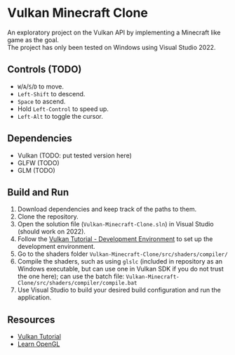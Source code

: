 # Vulkan Minecraft Clone
An exploratory project on the Vulkan API by implementing a Minecraft like game as the goal.<br>
The project has only been tested on Windows using Visual Studio 2022.

## Controls (TODO)
- `W`/`A`/`S`/`D` to move.
- `Left-Shift` to descend.
- `Space` to ascend.
- Hold `Left-Control` to speed up.
- `Left-Alt` to toggle the cursor.

## Dependencies
- Vulkan (TODO: put tested version here)
- GLFW (TODO)
- GLM (TODO)

## Build and Run
1. Download dependencies and keep track of the paths to them.
2. Clone the repository.
3. Open the solution file (`Vulkan-Minecraft-Clone.sln`) in Visual Studio (should work on 2022).
4. Follow the [Vulkan Tutorial - Development Environment](https://vulkan-tutorial.com/Development_environment) to set up the development environment.
5. Go to the shaders folder `Vulkan-Minecraft-Clone/src/shaders/compiler/`
6. Compile the shaders, such as using `glslc` (included in repository as an Windows executable, but can use one in Vulkan SDK if you do not trust the one here); can use the batch file: `Vulkan-Minecraft-Clone/src/shaders/compiler/compile.bat`
7. Use Visual Studio to build your desired build configuration and run the application.

## Resources
- [Vulkan Tutorial](https://vulkan-tutorial.com/)
- [Learn OpenGL](https://learnopengl.com/)
